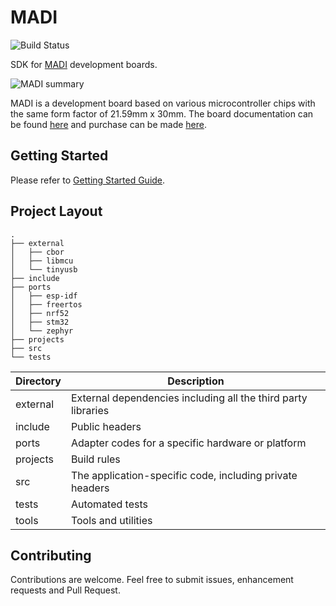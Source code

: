 # MADI

![Build Status](https://github.com/libmcu/madi/workflows/build/badge.svg)

SDK for [MADI](https://libmcu.org/kr/madi) development boards.

![MADI summary](https://libmcu.org/madi/all-summary.jpg)

MADI is a development board based on various microcontroller chips with the
same form factor of 21.59mm x 30mm. The board documentation can be found
[here](https://docs.libmcu.org/boards/libmcu.html) and purchase can be made
[here](https://libmcu.org/kr/madi).

## Getting Started
Please refer to [Getting Started Guide](https://docs.libmcu.org/quickstart/).

## Project Layout

```shell
.
├── external
│   ├── cbor
│   ├── libmcu
│   └── tinyusb
├── include
├── ports
│   ├── esp-idf
│   ├── freertos
│   ├── nrf52
│   ├── stm32
│   └── zephyr
├── projects
├── src
└── tests
```

| Directory | Description                                                   |
| --------- | -----------                                                   |
| external  | External dependencies including all the third party libraries |
| include   | Public headers                                                |
| ports     | Adapter codes for a specific hardware or platform             |
| projects  | Build rules                                                   |
| src       | The application-specific code, including private headers      |
| tests     | Automated tests                                               |
| tools     | Tools and utilities                                           |

## Contributing
Contributions are welcome. Feel free to submit issues, enhancement requests and
Pull Request.
